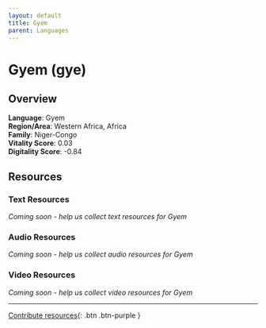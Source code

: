 ```yaml
---
layout: default
title: Gyem
parent: Languages
---
```


# Gyem (gye)

## Overview

**Language**: Gyem  
**Region/Area**: Western Africa, Africa  
**Family**: Niger-Congo  
**Vitality Score**: 0.03  
**Digitality Score**: -0.84  

## Resources

### Text Resources
*Coming soon - help us collect text resources for Gyem*

### Audio Resources
*Coming soon - help us collect audio resources for Gyem*

### Video Resources
*Coming soon - help us collect video resources for Gyem*

---

[Contribute resources](https://fairtrain.github.io/){: .btn .btn-purple }
